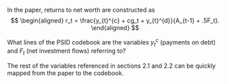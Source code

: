 In the paper, returns to net worth are constructed as 
$$ \begin{aligned} r_t = \frac{y_{t}^{c} + cg_t + y_{t}^{d}}{A_{t-1} + .5F_t}. \end{aligned} $$

What lines of the PSID codebook are the variables $y_{t}^{c}$ (payments on debt) and $F_t$ (net investment flows) referring to?

The rest of the variables referenced in sections 2.1 and 2.2 can be quickly mapped from the paper to the codebook.